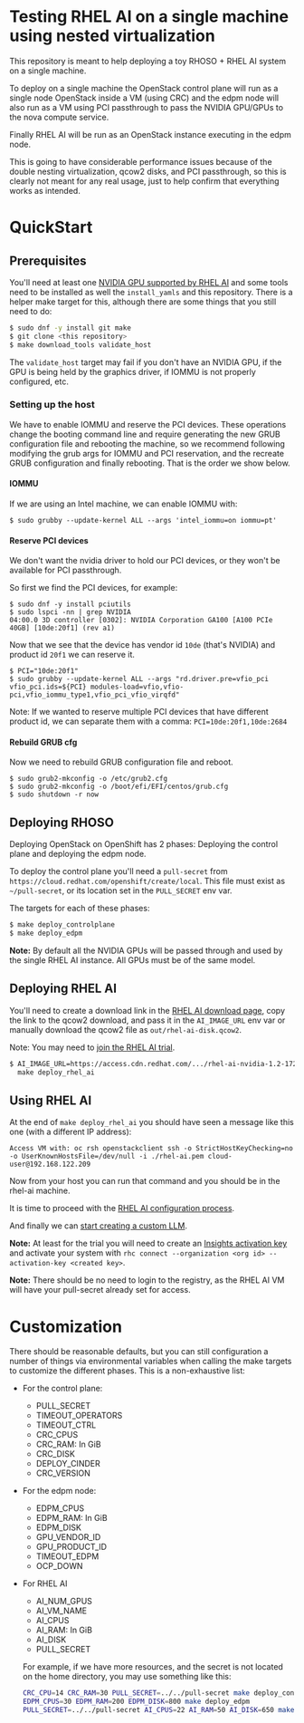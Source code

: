# Testing RHEL AI on a single machine using nested virtualization

This repository is meant to help deploying a toy RHOSO + RHEL AI system on a
single machine.

To deploy on a single machine the OpenStack control plane will run as a single
node OpenStack inside a VM (using CRC) and the edpm node will also run as a VM
using PCI passthrough to pass the NVIDIA GPU/GPUs to the nova compute service.

Finally RHEL AI will be run as an OpenStack instance executing in the edpm
node.

This is going to have considerable performance issues because of the double
nesting virtualization, qcow2 disks, and PCI passthrough, so this is clearly
not meant for any real usage, just to help confirm that everything works as
intended.

# QuickStart

## Prerequisites

You'll need at least one [NVIDIA GPU supported by RHEL AI]() and some tools
need to be installed as well the `install_yamls` and this repository. There is
a helper make target for this, although there are some things that you still
need to do:

```bash
$ sudo dnf -y install git make
$ git clone <this repository>
$ make download_tools validate_host
```

The `validate_host` target may fail if you don't have an NVIDIA GPU, if the GPU
is being held by the graphics driver, if IOMMU is not properly configured, etc.

### Setting up the host

We have to enable IOMMU and reserve the PCI devices. These operations change
the booting command line and require generating the new GRUB configuration file
and rebooting the machine, so we recommend following modifying the grub args
for IOMMU and PCI reservation, and the recreate GRUB configuration and finally
rebooting.  That is the order we show below.

#### IOMMU

If we are using an Intel machine, we can enable IOMMU with:

```
$ sudo grubby --update-kernel ALL --args 'intel_iommu=on iommu=pt'
```

#### Reserve PCI devices

We don't want the nvidia driver to hold our PCI devices, or they won't be
available for PCI passthrough.

So first we find the PCI devices, for example:

```
$ sudo dnf -y install pciutils
$ sudo lspci -nn | grep NVIDIA
04:00.0 3D controller [0302]: NVIDIA Corporation GA100 [A100 PCIe 40GB] [10de:20f1] (rev a1)
```

Now that we see that the device has vendor id `10de` (that's NVIDIA) and
product id `20f1` we can reserve it.

```
$ PCI="10de:20f1"
$ sudo grubby --update-kernel ALL --args "rd.driver.pre=vfio_pci vfio_pci.ids=${PCI} modules-load=vfio,vfio-pci,vfio_iommu_type1,vfio_pci_vfio_virqfd"
```

Note: If we wanted to reserve multiple PCI devices that have different product
id, we can separate them with a comma: `PCI=10de:20f1,10de:2684`

#### Rebuild GRUB cfg

Now we need to rebuild GRUB configuration file and reboot.

```
$ sudo grub2-mkconfig -o /etc/grub2.cfg
$ sudo grub2-mkconfig -o /boot/efi/EFI/centos/grub.cfg
$ sudo shutdown -r now
```

## Deploying RHOSO

Deploying OpenStack on OpenShift has 2 phases: Deploying the control plane and
deploying the edpm node.

To deploy the control plane you'll need a `pull-secret` from
`https://cloud.redhat.com/openshift/create/local`. This file must exist as
`~/pull-secret`, or its location set in the `PULL_SECRET` env var.

The targets for each of these phases:

```bash
$ make deploy_controlplane
$ make deploy_edpm
```

**Note:** By default all the NVIDIA GPUs will be passed through and used by the
single RHEL AI instance.  All GPUs must be of the same model.

## Deploying RHEL AI

You'll need to create a download link in the [RHEL AI download
page](https://access.redhat.com/downloads/content/932), copy the link to the
qcow2 download, and pass it in the `AI_IMAGE_URL` env var or manually download
the qcow2 file as `out/rhel-ai-disk.qcow2`.

Note: You may need to [join the RHEL AI trial](https://www.redhat.com/en/technologies/linux-platforms/enterprise-linux/ai/trial).

```bash
$ AI_IMAGE_URL=https://access.cdn.redhat.com/.../rhel-ai-nvidia-1.2-1728670729-x86_64-kvm.qcow2 \
  make deploy_rhel_ai
```

## Using RHEL AI

At the end of `make deploy_rhel_ai` you should have seen a message like this
one (with a different IP address):

```
Access VM with: oc rsh openstackclient ssh -o StrictHostKeyChecking=no -o UserKnownHostsFile=/dev/null -i ./rhel-ai.pem cloud-user@192.168.122.209
```

Now from your host you can run that command and you should be in the rhel-ai
machine.

It is time to proceed with the [RHEL AI configuration process](
https://docs.redhat.com/en/documentation/red_hat_enterprise_linux_ai/1.2/html/building_your_rhel_ai_environment).

And finally we can [start creating a custom LLM](
https://docs.redhat.com/en/documentation/red_hat_enterprise_linux_ai/1.2/html/creating_a_custom_llm_using_rhel_ai).

**Note:** At least for the trial you will need to create an [Insights
activation key](https://console.redhat.com/insights/connector/activation-keys)
and activate your system with `rhc connect --organization <org id>
--activation-key <created key>`.

**Note:** There should be no need to login to the registry, as the RHEL AI VM
will have your pull-secret already set for access.

# Customization

There should be reasonable defaults, but you can still configuration a number
of things via environmental variables when calling the make targets to customize
the different phases.  This is a non-exhaustive list:

- For the control plane:
  - PULL_SECRET
  - TIMEOUT_OPERATORS
  - TIMEOUT_CTRL
  - CRC_CPUS
  - CRC_RAM: In GiB
  - CRC_DISK
  - DEPLOY_CINDER
  - CRC_VERSION

- For the edpm node:
  - EDPM_CPUS
  - EDPM_RAM: In GiB
  - EDPM_DISK
  - GPU_VENDOR_ID
  - GPU_PRODUCT_ID
  - TIMEOUT_EDPM
  - OCP_DOWN

- For RHEL AI
  - AI_NUM_GPUS
  - AI_VM_NAME
  - AI_CPUS
  - AI_RAM: In GiB
  - AI_DISK
  - PULL_SECRET

  For example, if we have more resources, and the secret is not located on the
  home directory, you may use something like this:

  ```bash
  CRC_CPU=14 CRC_RAM=30 PULL_SECRET=../../pull-secret make deploy_controlplane
  EDPM_CPUS=30 EDPM_RAM=200 EDPM_DISK=800 make deploy_edpm
  PULL_SECRET=../../pull-secret AI_CPUS=22 AI_RAM=50 AI_DISK=650 make deploy_rhel_ai
  ```
